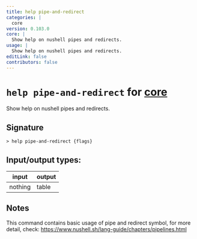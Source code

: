 ```yaml
---
title: help pipe-and-redirect
categories: |
  core
version: 0.103.0
core: |
  Show help on nushell pipes and redirects.
usage: |
  Show help on nushell pipes and redirects.
editLink: false
contributors: false
---
```

<!-- This file is automatically generated. Please edit the command in https://github.com/nushell/nushell instead. -->

# `help pipe-and-redirect` for [core](/commands/categories/core.md)

<div class='command-title'>Show help on nushell pipes and redirects.</div>

## Signature

```> help pipe-and-redirect {flags} ```


## Input/output types:

| input   | output |
| ------- | ------ |
| nothing | table  |

## Notes
This command contains basic usage of pipe and redirect symbol, for more detail, check:
https://www.nushell.sh/lang-guide/chapters/pipelines.html